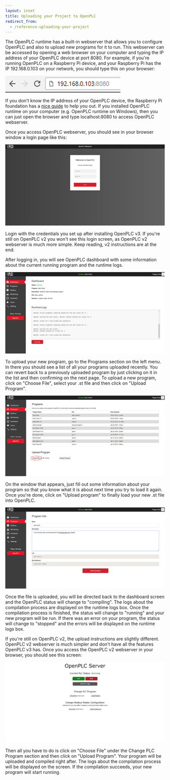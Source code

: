 ```yaml
---
layout: inset
title: Uploading your Project to OpenPLC
redirect_from:
  - /reference-uploading-your-project
---
```


The OpenPLC runtime has a built-in webserver that allows you to configure OpenPLC and also to upload new programs for it to run. This webserver can be accessed by opening a web browser on your computer and typing the IP address of your OpenPLC device at port 8080. For example, if you're running OpenPLC on a Raspberry Pi device, and your Raspberry Pi has the IP 192.168.0.103 on your network, you should type this on your browser:

![](uploading-url.webp)

If you don't know the IP address of your OpenPLC device, the Raspberry Pi foundation has a [nice guide](https://www.raspberrypi.org/documentation/remote-access/ip-address.md) to help you out. If you installed OpenPLC runtime on your computer (e.g. OpenPLC runtime on Windows), then you can just open the browser and type localhost:8080 to access OpenPLC webserver.

Once you access OpenPLC webserver, you should see in your browser window a login page like this:

![](uploading-login.webp)

Login with the credentials you set up after installing OpenPLC v3. If you're still on OpenPLC v2 you won't see this login screen, as OpenPLC v2 webserver is much more simple. Keep reading, v2 instructions are at the end.

After logging in, you will see OpenPLC dashboard with some information about the current running program and the runtime logs.

![](uploading-running.webp)

To upload your new program, go to the Programs section on the left menu. In there you should see a list of all your programs uploaded recently. You can revert back to a previously uploaded program by just clicking on it in the list and then confirming on the next page. To upload a new program, click on "Choose File", select your .st file and then click on "Upload Program".

![](uploading-running-2.webp)

On the window that appears, just fill out some information about your program so that you know what it is about next time you try to load it again. Once you're done, click on "Upload program" to finally load your new .st file into OpenPLC.

![](uploading-running-3.webp)

Once the file is uploaded, you will be directed back to the dashboard screen and the OpenPLC status will change to "compiling". The logs about the compilation process are displayed on the runtime logs box. Once the compilation process is finished, the status will change to "running" and your new program will be run. If there was an error on your program, the status will change to "stopped" and the errors will be displayed on the runtime logs box.

If you're still on OpenPLC v2, the upload instructions are slightly different. OpenPLC v2 webserver is much simpler and don't have all the features OpenPLC v3 has. Once you access the OpenPLC v2 webserver in your browser, you should see this screen:

![](uploading-v2.webp)

Then all you have to do is click on "Choose File" under the Change PLC Program section and then click on "Upload Program". Your program will be uploaded and compiled right after. The logs about the compilation process will be displayed on the screen. If the compilation succeeds, your new program will start running.
